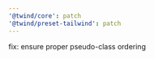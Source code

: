 ```yaml
---
'@twind/core': patch
'@twind/preset-tailwind': patch
---
```


fix: ensure proper pseudo-class ordering

